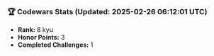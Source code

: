 ### 🏆 Codewars Stats (Updated: 2025-02-26 06:12:01 UTC)

- **Rank:** 8 kyu
- **Honor Points:** 3
- **Completed Challenges:** 1
